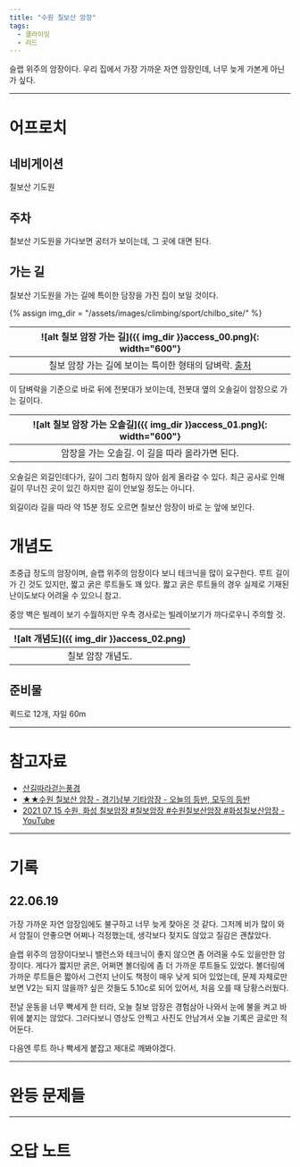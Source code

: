 ```yaml
---
title: "수원 칠보산 암장"
tags:
  - 클라이밍
  - 리드
---
```


슬랩 위주의 암장이다.
우리 집에서 가장 가까운 자연 암장인데, 너무 늦게 가본게 아닌가 싶다.

---

# 어프로치

## 네비게이션

칠보산 기도원

## 주차

칠보산 기도원을 가다보면 공터가 보이는데, 그 곳에 대면 된다.


## 가는 길

칠보산 기도원을 가는 길에 특이한 담장을 가진 집이 보일 것이다.

{% assign img_dir = "/assets/images/climbing/sport/chilbo_site/" %}

|<a name="어프로치01">![alt 칠보 암장 가는 길]({{ img_dir }}access_00.png){: width="600"}</a>|
|:-------:|
|칠보 암장 가는 길에 보이는 특이한 형태의 담벼락. [출처](https://youtu.be/L66mMi6_9M0)|

이 담벼락을 기준으로 바로 뒤에 전봇대가 보이는데, 전봇대 옆의 오솔길이 암장으로 가는 길이다.

|<a name="어프로치02">![alt 칠보 암장 가는 오솔길]({{ img_dir }}access_01.png){: width="600"}</a>|
|:-------:|
|암장을 가는 오솔길. 이 길을 따라 올라가면 된다.|

오솔길은 외길인데다가, 길이 그리 험하지 않아 쉽게 올라갈 수 있다.
최근 공사로 인해 길이 무너진 곳이 있긴 하지만 길이 안보일 정도는 아니다.

외길이라 길을 따라 약 15분 정도 오르면 칠보산 암장이 바로 눈 앞에 보인다.

# 개념도

초중급 정도의 암장이며, 슬랩 위주의 암장이다 보니 테크닉을 많이 요구한다.
루트 길이가 긴 것도 있지만, 짧고 굵은 루트들도 꽤 있다.
짧고 굵은 루트들의 경우 실제로 기재된 난이도보다 어려울 수 있으니 참고.

중앙 벽은 빌레이 보기 수월하지만 우측 경사로는 빌레이보기가 까다로우니 주의할 것.

|<a name="개념도">![alt 개념도]({{ img_dir }}access_02.png)</a>|
|:----:
|칠보 암장 개념도.|

## 준비물

퀵드로 12개, 자일 60m

---

# 참고자료

- [산길따라걷는풍경](https://blog.daum.net/k-climber/4420)
- [★★수원 칠보산 암장 \- 경기남부 기타암장 \- 오늘의 등반, 모두의 등반](https://m.cafe.daum.net/krcp/LiUq/5)
- [2021 07 15 수원, 화성 칠보암장 \#칠보암장 \#수원칠보산암장 \#화성칠보산암장 \- YouTube](https://www.youtube.com/watch?v=L66mMi6_9M0)

----

# 기록

## 22.06.19

가장 가까운 자연 암장임에도 불구하고 너무 늦게 찾아온 것 같다.
그저께 비가 많이 와서 암질이 안좋으면 어쩌나 걱정했는데, 생각보다 젖지도 않았고 질감은 괜찮았다.

슬랩 위주의 암장이다보니 밸런스와 테크닉이 좋지 않으면 좀 어려울 수도 있을만한 암장이다.
게다가 짧지만 굵은, 어쩌면 볼더링에 좀 더 가까운 루트들도 있었다.
볼더링에 가까운 루트들은 짧아서 그런지 난이도 책정이 매우 낮게 되어 있었는데,
  문제 자체로만 보면 V2는 되지 않을까? 싶은 것들도 5.10c로 되어 있어서, 처음 오를 때 당황스러웠다.

전날 운동을 너무 빡세게 한 터라, 오늘 칠보 암장은 경험삼아 나와서 눈에 불을 켜고 바위에 붙지는 않았다.
그러다보니 영상도 안찍고 사진도 안남겨서 오늘 기록은 글로만 적어둔다.

다음엔 루트 하나 빡세게 붙잡고 제대로 깨봐야겠다.

---

# 완등 문제들


---

# 오답 노트
